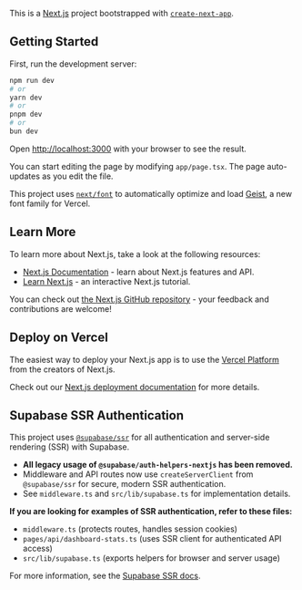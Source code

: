 This is a [Next.js](https://nextjs.org) project bootstrapped with [`create-next-app`](https://nextjs.org/docs/app/api-reference/cli/create-next-app).

## Getting Started

First, run the development server:

```bash
npm run dev
# or
yarn dev
# or
pnpm dev
# or
bun dev
```

Open [http://localhost:3000](http://localhost:3000) with your browser to see the result.

You can start editing the page by modifying `app/page.tsx`. The page auto-updates as you edit the file.

This project uses [`next/font`](https://nextjs.org/docs/app/building-your-application/optimizing/fonts) to automatically optimize and load [Geist](https://vercel.com/font), a new font family for Vercel.

## Learn More

To learn more about Next.js, take a look at the following resources:

- [Next.js Documentation](https://nextjs.org/docs) - learn about Next.js features and API.
- [Learn Next.js](https://nextjs.org/learn) - an interactive Next.js tutorial.

You can check out [the Next.js GitHub repository](https://github.com/vercel/next.js) - your feedback and contributions are welcome!

## Deploy on Vercel

The easiest way to deploy your Next.js app is to use the [Vercel Platform](https://vercel.com/new?utm_medium=default-template&filter=next.js&utm_source=create-next-app&utm_campaign=create-next-app-readme) from the creators of Next.js.

Check out our [Next.js deployment documentation](https://nextjs.org/docs/app/building-your-application/deploying) for more details.

## Supabase SSR Authentication

This project uses [`@supabase/ssr`](https://supabase.com/docs/guides/auth/server-side/nextjs) for all authentication and server-side rendering (SSR) with Supabase. 

- **All legacy usage of `@supabase/auth-helpers-nextjs` has been removed.**
- Middleware and API routes now use `createServerClient` from `@supabase/ssr` for secure, modern SSR authentication.
- See `middleware.ts` and `src/lib/supabase.ts` for implementation details.

**If you are looking for examples of SSR authentication, refer to these files:**
- `middleware.ts` (protects routes, handles session cookies)
- `pages/api/dashboard-stats.ts` (uses SSR client for authenticated API access)
- `src/lib/supabase.ts` (exports helpers for browser and server usage)

For more information, see the [Supabase SSR docs](https://supabase.com/docs/guides/auth/server-side/nextjs).
